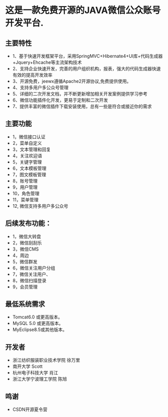 
这是一款免费开源的JAVA微信公众账号开发平台.
===============

主要特性
-----------------------------------
*   1、基于快速开发框架平台，采用SpringMVC+Hibernate4+UI库+代码生成器+Jquery+Ehcache等主流架构技术
*   2、支持企业快速开发，完善的用户组织机构，报表，强大的代码生成器快速有效的提高开发效率
*   3、开源免费，jeewx遵循Apache2开源协议,免费提供使用。
*   4、支持多用户多公众号管理
*   5、详细的二次开发文档，并不断更新增加相关开发案例提供学习参考
*   6、微信功能插件化开发，更易于定制和二次开发
*   7、提供丰富的微信插件下载安装使用，总有一些是符合或接近你的需求

主要功能
-----------------------------------
*   1，微信接口认证
*   2，菜单自定义
*   3，文本管理和回复
*   4，关注欢迎语
*   5，关键字管理
*   6，文本模板管理
*   7，图文模板管理
*   8，账号管理
*   9，用户管理
*   10，角色管理
*   11，菜单管理
*   12, 微信支持多用户多公众号

后续发布功能：
-----------------------------------
 *  1，微信大转盘
 *  2，微信刮刮乐
 *  3，微信CMS
 *  4，周边
 *  5，微信群发
 *  6，微信关注用户分组
 *  7，微信关注用户、
 *  8，微信扫描登录
 *  9，会员管理

最低系统需求
-----------------------------------
* 	Tomcat6.0 或更高版本。
* 	MySQL 5.0 或更高版本。
* 	MyEclipse8.5或其他版本。 

开发者
-----------------------------------
*   浙江纺织服装职业技术学院 徐万里
*   南开大学 Scott
*   杭州电子科技大学 肖江
*   浙江大学宁波理工学院 陈旭

鸣谢
-----------------------------------
*   CSDN开源夏令营
